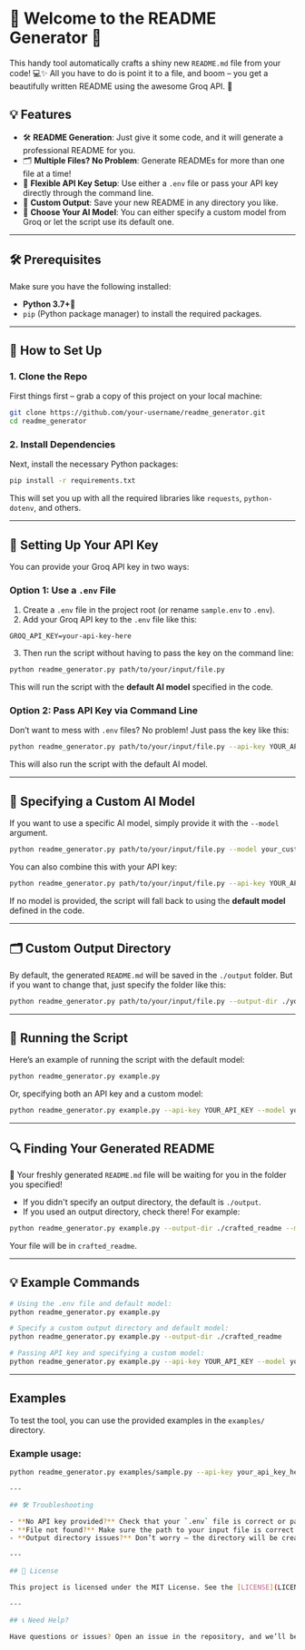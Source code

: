 
# 🎉 Welcome to the README Generator 🎉

This handy tool automatically crafts a shiny new `README.md` file from your code! 💻✨ All you have to do is point it to a file, and boom – you get a beautifully written README using the awesome Groq API. 🚀

## 💡 Features

- 🛠 **README Generation**: Just give it some code, and it will generate a professional README for you.
- 🗂 **Multiple Files? No Problem**: Generate READMEs for more than one file at a time!
- 🔐 **Flexible API Key Setup**: Use either a `.env` file or pass your API key directly through the command line.
- 📂 **Custom Output**: Save your  new README in any directory you like.
- 🧠 **Choose Your AI Model**: You can either specify a custom model from Groq or let the script use its default one.

---

## 🛠 Prerequisites

Make sure you have the following installed:
- **Python 3.7+**🐍
- `pip` (Python package manager) to install the required packages.

---

## 🚀 How to Set Up

### 1. Clone the Repo

First things first – grab a copy of this project on your local machine:

```sh
git clone https://github.com/your-username/readme_generator.git
cd readme_generator
```

### 2. Install Dependencies

Next, install the necessary Python packages:

```sh
pip install -r requirements.txt
```

This will set you up with all the required libraries like `requests`, `python-dotenv`, and others.

---

## 🔑 Setting Up Your API Key

You can provide your Groq API key in two ways:

### Option 1: Use a `.env` File

1. Create a `.env` file in the project root (or rename `sample.env` to `.env`).
2. Add your Groq API key to the `.env` file like this:

```env
GROQ_API_KEY=your-api-key-here
```

3. Then run the script without having to pass the key on the command line:

```sh
python readme_generator.py path/to/your/input/file.py
```

This will run the script with the **default AI model** specified in the code.

### Option 2: Pass API Key via Command Line

Don’t want to mess with `.env` files? No problem! Just pass the key like this:

```sh
python readme_generator.py path/to/your/input/file.py --api-key YOUR_API_KEY
```

This will also run the script with the default AI model.

---

## 🧠 Specifying a Custom AI Model

If you want to use a specific AI model, simply provide it with the `--model` argument.

```sh
python readme_generator.py path/to/your/input/file.py --model your_custom_model
```

You can also combine this with your API key:

```sh
python readme_generator.py path/to/your/input/file.py --api-key YOUR_API_KEY --model your_custom_model
```

If no model is provided, the script will fall back to using the **default model** defined in the code.

---

## 🗂 Custom Output Directory

By default, the generated `README.md` will be saved in the `./output` folder. But if you want to change that, just specify the folder like this:

```sh
python readme_generator.py path/to/your/input/file.py --output-dir ./your_output_dir --model your_model_name
```

---

## 📜 Running the Script

Here’s an example of running the script with the default model:

```sh
python readme_generator.py example.py
```

Or, specifying both an API key and a custom model:

```sh
python readme_generator.py example.py --api-key YOUR_API_KEY --model your_custom_model
```

---

## 🔍 Finding Your Generated README

🎉 Your freshly generated `README.md` file will be waiting for you in the folder you specified!

- If you didn't specify an output directory, the default is `./output`.
- If you used an output directory, check there! For example:

```sh
python readme_generator.py example.py --output-dir ./crafted_readme --model mixtral-8x7b-32768
```

Your file will be in `crafted_readme`.

---

## 💡 Example Commands

```sh
# Using the .env file and default model:
python readme_generator.py example.py

# Specify a custom output directory and default model:
python readme_generator.py example.py --output-dir ./crafted_readme

# Passing API key and specifying a custom model:
python readme_generator.py example.py --api-key YOUR_API_KEY --model your_custom_model
```

---

## Examples

To test the tool, you can use the provided examples in the `examples/` directory.

### Example usage:
```bash
python readme_generator.py examples/sample.py --api-key your_api_key_here --model mixtral-8x7b-32768

---

## 🛠 Troubleshooting

- **No API key provided?** Check that your `.env` file is correct or pass the API key via command line.
- **File not found?** Make sure the path to your input file is correct.
- **Output directory issues?** Don’t worry – the directory will be created automatically if it doesn’t exist.

---

## 📜 License

This project is licensed under the MIT License. See the [LICENSE](LICENSE) file for details.

---

## 📞 Need Help?

Have questions or issues? Open an issue in the repository, and we’ll be happy to help you out!
